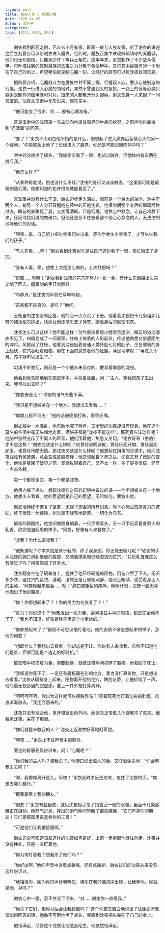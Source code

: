 ```yaml
---
layout: post
title: 揽月入怀 5 魍魉幻境
date: 2020-04-07
Author: 沈叶子
categories: 
tags: [古剑, 谢沈, 同人]
--- 
```


　　谢衣找到辟邪之时，已过去十月有余。辟邪一族与人族友善，听了谢衣的讲述之后立刻答应可以带谢衣进入魔界。但此时，魔族正集中进攻辟邪镇守的天鹿城，他们也无暇他顾，只能派少许下等兵士帮忙。这半年来，谢衣制作了不少战斗偃甲，将叶海找到的克制魔族的法宝之力分散于各偃甲中，又将其中最强悍的一个附在了自己的剑上，希望哪怕能克制心魔一刻，让随行的辟邪可以将沈夜救回天鹿。

　　据辟邪介绍，心魔战斗力在魔族中并不算上等，但擅驭人心，要小心他制造的幻境。谢衣一行进入心魔的领地时，果然不曾遇到大的抵抗，一路上的低等心魔只靠谢衣制作的偃甲就可对付。跟来的人都散开分头搜索，谢衣孤身一人来到了一间宫室前。沈夜从玉衡中化形出来，飘在空中。

　　“他可能变了很多，你……要有心理准备。”

　　这是玉衡中的沈夜第一次主动向他提及魔界的半身的状况，之前问他只会得到“还活着”的回答。

　　“变了？”谢衣不太明白他所指的是什么，倒想起了进入魔界后萦绕心头的另一个疑问，“你能联系上他了？已经进入了魔界，你还是不能回到肉体中吗？”

　　空中的沈夜摇了摇头，“我偷偷去看了一眼，也试过融合，但他体内有东西在排斥我。”

　　“他怎么样？”

　　“从某种角度说，倒也没什么不好。”沈夜的身形又淡淡散去，“这里很可能是砺罂制造幻境，你想知道的也许很快就能看见了。”

　　宫室里并没有什么守卫，谢衣迈步走入深处，眼前是一个巨大的浴池，池中有两个人，被另一个人分开双腿抱在怀中的正是沈夜。他挥剑朝那个身后的砺罂劈砍过去，眼前的景象晃了晃，又变得清晰。只是幻境，谢衣心中默念，让自己冷静下来，仔细寻找幻境的突破口。但他还是忍不住去看那个他心心念念的人，无法控制地听他们的对话。

　　“阿夜，乖，自己努力把小宝宝们生出来。等你学会生小宝宝了，才可以生我们的孩子。”

　　“有人在看……啊！”谢衣看到沈夜似乎是往自己这边看了一眼，慌忙隐去了身形。

　　“没有人看，乖，想想上次是怎么做的，上次舒服吗？”

　　“舒服……呃啊！”谢衣看到沈夜的花穴在努力一张一合，有什么东西探出头来又缩了回去，握着剑的手开始颤抖。

　　“冷静点。”是沈夜的声音在耳畔响起。

　　“这些都不是真的，是吗？”他问。

　　玉衡里的沈夜没有回答，他的心一点点沉了下去。他看着沈夜把十几条粗如儿臂的鳝鱼依次排出，快感让他逐渐失去了神志，蹭着身后的砺罂求欢。

　　沈夜怎么可以这样？他不能这样！剑气裹挟着怒火劈砍至虚空，眼前的浴池消失不见了。四周变成了一间寝室，红帐上映着的人影起伏，传出他熟悉又倍感陌生的呻吟。风掀起了红帐，他看到沈夜挺着普通人类怀胎七月的肚子，坐在砺罂的身上起伏，花穴吞吐着阳物。躺在下面的魔摸着他的肚腹，满足地喟叹：“再过几个月，孩子就可以出生了。”

　　幻境不断变幻，眼前是一个个他从未见过的、散发着媚意的沈夜。

　　他看到他乖顺地躺在砺罂怀中，手扶着肚腹，问：“主人，等我把孩子生出来，我可以出去吗？”

　　“你要去哪儿？”砺罂的语气有些不满。

　　“我只是不想被关在一个地方，我想出去看看……”

　　“你哪儿都不准去！”他的话被砺罂打断，乖乖闭嘴。

　　谢衣脑中一片混乱，他无助地喊了两声，玉衡里的沈夜却没有现身。他在这个莫名的空间中毫无头绪地走着，满脑子都是“沈夜不能这样”。那究竟应该怎样呢？他脑中忽然充斥了不同人的声音，他们围着他，焦急又关切，“谢衣哥哥（伯伯）才不是这样！”谢衣应该是什么样呢？他曾经聪明调皮，曾经乐观开朗，曾经温润如玉，也曾经冷酷无情。那沈夜又该是什么样呢？他想起在捐毒的沙漠中，他问沈夜究竟有何遭遇，竟会变成这般模样；他又想起自下界之后，沈夜又有了微妙的变化，他像是变回了破界之前，宠溺纵容着自己，又不太一样，多了更多信任，还有一点点依赖。

　　每一个都是谢衣，每一个都是沈夜。

　　他用力摇了摇头，想起沈夜在之前的幻境中说过的话——他不想被关在一个地方，他想出去看看。他的愿望就是自己的愿望，无论如何，要救出他。

　　谢衣眼神终于恢复了坚定，无视了周围的所有幻象，静下心感受四周灵力的波动，终于发现一丝缝隙，剑光毫不犹豫地斩落，一切化为乌有。

　　砺罂的寝殿内，他悠闲地侧身躺着，一只手撑着头，另一只手玩弄着身旁人的乳首，欣赏他皱起眉的样子，“阿夜，好像有人来救你了。”

　　“救我？为什么要救我？”

　　“谁知道呢？你本来就是属于我的，除了我身边，你还能去哪儿呢？”砺罂的手从沈夜的胸口滑到挺起的腹部，又顺着摸索到已经湿透的花穴，“只玩乳首就这么有感觉了吗？阿夜你流了好多水。”

　　沈夜翻身坐在了砺罂身上，握住了他已经硬挺的阳物，用花穴吞了下去。无论多少次，这花穴的紧致、温暖、湿软还是让砺罂沉醉，他闭上眼睛，感受着身上人的主动，“阿夜你越来越会……呃！”胸口被撕裂的疼痛，他睁开眼，沈夜一脸无辜地掏出了他的魔核。

　　“你！你都想起来了？！你的灵力为何恢复了？！”

　　“灵力？你说这个？”他散发出一股力量，紧紧捏住手中的魔核，砺罂完全动不了了，“我也不知道，好像是肚子里这个小家伙的。”

　　“你都想起来了？”砺罂不可思议地盯着他，他的表情不像是想起来的样子，那他为何要？

　　“想起什么？我想出去看看，你却总是不让。你说有人来救我，虽然不知道他们是谁，但很可能是个逃走的好时机。”

　　砺罂暗中积攒着力量，刚要起身，就被沈夜瞬间捏碎了魔核。他栽回了床上。

　　“我知道你死不了，一定还有魔核藏在别的地方，我也没打算杀你，只是想出去看看。”沈夜从砺罂身上起来，阳物离开他的花穴，蹭到花蒂，让他轻喘了一声，他尽量无视那里的空虚感，套上一件外袍打算离开。

　　“呵呵呵呵呵，你以为这样就可以摆脱我吗？”砺罂死死地盯着沈夜的肚腹，肉身渐渐散去，“我还会回来的。”

　　沈夜并没有理会他，离开寝室走向外间，而谢衣正带着几个辟邪冲了进来。他看见沈夜，呆在了那里。

　　“你们就是来救我的人？”沈夜走近谢衣好奇地盯着他。

　　“阿夜……”谢衣止不住声音中的颤抖。

　　旁边的辟邪先反应过来，问：“心魔呢？”

　　“你说我的主人吗？被我杀了。”他随口说出惊人的话，又盯着谢衣问：“你会带我出去吗？”

　　“嗯，我带你离开这儿，阿夜！”谢衣此时才反应过来，拉住了沈夜的手，“你想去哪儿都行。”

　　“那我要带上我的朋友。”

　　“朋友？”谢衣有些疑惑，就见沈夜抬手指了指宫室一侧的水塘，里面十几条魔鳝正在游动。他怒气迸发，挥出的剑气瞬间斩断了那些魔鳝，“它们不是你的朋友！它们是砺罂用来羞辱你的工具！”

　　“可是他们让我很舒服啊。”

　　谢衣完全不知道该拿这样的沈夜如何是好，上前一步抱起他就往外走。沈夜并没有挣扎，只是一直盯着他。

　　“你为何盯着我？恨我杀了他们吗？”

　　“你好凶啊。”他的声音中透着点委屈，还有点撒娇，谢衣认识的沈夜从来没有这样说话过。

　　“我相信你，因为你的声音我听过，偶尔在我的脑海中出现，让我等他。你就是他，对吗？”

　　谢衣心中一震，忍不住流下泪来，“对……谢谢你一直等我。”

　　“你杀了它们，那你以后会让我舒服吗？”这个沈夜又直白地说出了让谢衣不知该如何回答的话，他微不可察地点了点头，就感到沈夜把头靠在了自己的身上。

　　他很满足，尽管这个沈夜让他感到陌生，他依然很满足。
　　